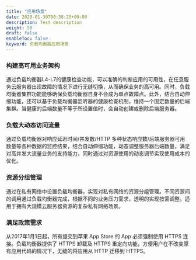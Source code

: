 ```yaml
---
title: "应用场景"
date: 2020-01-30T00:38:25+09:00
description: Test description
weight: 50
draft: false
enableToc: false
keyword: 负载均衡器应用场景
---
```


### 构建高可用业务架构

通过负载均衡器L4-L7的健康检查功能，可以准确的判断应用的可用性，在任意服务云服务器出现故障的情况下进行无缝切换，从而确保业务的高可用。同时，负载均衡器集群功能能够确保负载均衡器自身不会成为单点故障点。此外，结合自动伸缩功能，还可以基于负载均衡器监听器的健康检查机制，维持一个固定数量的后端集群。当健康的后端数量不等于所设置值时，会自动创建或删除后端服务器。

### 负载大动态访问流量

通过负载均衡器对响应延迟时间/并发数/HTTP 多种状态响应数/后端服务器可用数量等各种数据的监控结果，结合自动伸缩功能，动态调整服务器后端数量，满足对高并发大流量业务的支持能力，同时通过对资源使用的动态调节实现使用成本的优化。

### 资源分组管理

通过在私有网络中设置负载均衡器，实现对私有网络的资源分组管理。不同资源间的调用通过负载均衡器完成，根据不同的业务压力需求，透明的实现按需调整。适用于拥有大规模云服务器资源的复杂私有网络场景。

### 满足政策需求

从2017年1月1日起，所有提交到苹果 App Store 的 App 必须强制使用 HTTPS 连接。负载均衡器提供了 HTTPS 卸载及 HTTPS 重定向功能，方便用户在不改变原有应用代码的情况下，无缝的将应用从 HTTP 迁移到 HTTPS。

